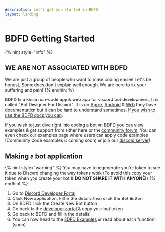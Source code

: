 ```yaml
---
description: Let's get you started in BDFD!
layout: landing
---
```


# BDFD Getting Started

{% hint style="info" %}
## WE ARE NOT ASSOCIATED WITH BDFD

We are just a group of people who want to make coding easier! Let's be honest, Some docs don't explain well enough. We are here to fix your suffering and pain!
{% endhint %}

BDFD Is a kinda non-code app & web app for discord bot development, It is called "Bot Designer For Discord". It is on [Apple](https://apps.apple.com/us/app/bot-designer-for-discord/id1495536477), [Android](https://play.google.com/store/apps/details?id=com.jakubtomana.discordbotdesinger\&hl=en\_US\&gl=US) & [Web](https://botdesignerdiscord.com/app/) they have documentation but it can be hard to understand sometimes. [If you wish to use the BDFD docs you can](https://nilpointer-software.github.io/bdfd-wiki/).

If you wish to just dive right into coding a bot on BDFD you can view examples & get support from either here or the [community forum](https://megautilities.freeflarum.com/t/coding), You can even check our examples page where users can apply code examples (Community Code examples is coming soon) or join our [discord server](https://discord.gg/J9N6evPF8Y)!

## Making a bot application

{% hint style="warning" %}
You may have to regenerate you're token to see it due to Discord changing the way tokens work (To avoid this copy your token when you create your bot & **DO NOT SHARE IT WITH ANYONE!**)
{% endhint %}

1. Go to [Discord Developer Portal](https://discord.com/developers/applications)
2. Click New application, Fill in the details then click the Bot Button
3. On BDFD click the Create New Bot button
4. Go back to the [developer portal](https://discord.com/developers/applications) & copy your bot token
5. Go back to BDFD and fill in the details!
6. You can now head to the [BDFD Examples](https://megautilitieswiki.herokuapp.com/en/BDFD/Examples) or read about each function! (soon)

